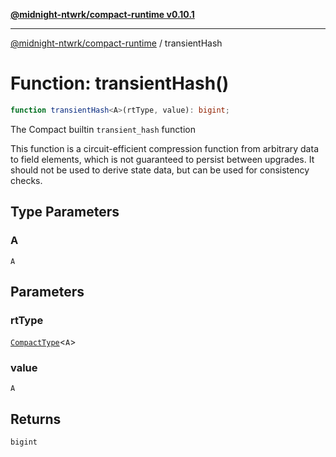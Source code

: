 [**@midnight-ntwrk/compact-runtime v0.10.1**](../README.md)

***

[@midnight-ntwrk/compact-runtime](../globals.md) / transientHash

# Function: transientHash()

```ts
function transientHash<A>(rtType, value): bigint;
```

The Compact builtin `transient_hash` function

This function is a circuit-efficient compression function from arbitrary
data to field elements, which is not guaranteed to persist between upgrades.
It should not be used to derive state data, but can be used for consistency
checks.

## Type Parameters

### A

`A`

## Parameters

### rtType

[`CompactType`](../interfaces/CompactType.md)\<`A`\>

### value

`A`

## Returns

`bigint`
